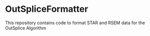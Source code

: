 # OutSpliceFormatter
This repository contains code to format STAR and RSEM data for the OutSplice Algorithm
